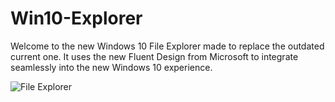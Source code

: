 # Win10-Explorer
Welcome to the new Windows 10 File Explorer made to replace the outdated current one.
It uses the new Fluent Design from Microsoft to integrate seamlessly into the new Windows 10 experience.

![File Explorer](https://i.gyazo.com/360299db4cf4d13daf20f61e1f3d7df9.png)
